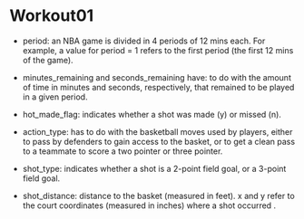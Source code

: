 # Workout01
- period: an NBA game is divided in 4 periods of 12 mins each. For example, a value for period = 1 refers to the first period (the first 12 mins of the game).

- minutes_remaining and seconds_remaining have: to do with the amount of time in minutes and seconds, respectively, that remained to be played in a given period.

- hot_made_flag: indicates whether a shot was made (y) or missed (n).

- action_type: has to do with the basketball moves used by players, either to pass by defenders to gain access to the basket, or to get a clean pass to a teammate to score a two pointer or three pointer.

- shot_type: indicates whether a shot is a 2-point field goal, or a 3-point field goal.

- shot_distance: distance to the basket (measured in feet). x and y refer to the court coordinates (measured in inches) where a shot occurred .

